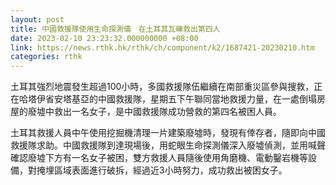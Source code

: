 ```yaml
---
layout: post
title: 中國救援隊使用生命探測儀　在土耳其瓦礫救出第四人
date: 2023-02-10 23:23:32.000000000 +08:00
link: https://news.rthk.hk/rthk/ch/component/k2/1687421-20230210.htm
categories: rthk
---
```


土耳其強烈地震發生超過100小時，多國救援隊伍繼續在南部重災區參與搜救，正在哈塔伊省安塔基亞的中國救援隊，星期五下午聯同當地救援力量，在一處倒塌房屋的廢墟中救出一名女子，是中國救援隊成功營救的第四名被困人員。

土耳其救援人員中午使用挖掘機清理一片建築廢墟時，發現有倖存者，隨即向中國救援隊求助。中國救援隊到達現場後，用蛇眼生命探測儀深入廢墟偵測，並用喊聲確認廢墟下方有一名女子被困，雙方救援人員隨後使用角磨機、電動鑿岩機等設備，對掩埋區域表面進行破拆，經過近3小時努力，成功救出被困女子。
